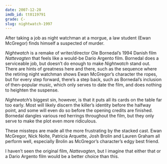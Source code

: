 ```yaml
---
date: 2007-12-28
imdb_id: tt0119791
grade: C-
slug: nightwatch-1997
---
```


After taking a job as night watchman at a morgue, a law student (Ewan McGregor) finds himself a suspected of murder.

_Nightwatch_ is a remake of writer/director Ole Bornedal’s 1994 Danish film <span data-imdb-id="tt0110631">_Nattevagten_</span> that feels like a would-be Dario Argento film. Bornedal does a serviceable job, but doesn’t do enough to make _Nightwatch_ stand out. There are hints of greatness here and there, such as the sequence where the retiring night watchman shows Ewan McGregor’s character the ropes, but for every step forward, there’s a step back, such as Bornedal’s inclusion of then-popular music, which only serves to date the film, and does nothing to heighten the suspense.

_Nightwatch_’s biggest sin, however, is that it puts all its cards on the table far too early. Most will likely discern the killer’s identity before the halfway point, and some will even do so before the opening credits are finished. Bornedal dangles various red herrings throughout the film, but they only serve to make the plot even more ridiculous.

These missteps are made all the more frustrating by the stacked cast. Ewan McGregor, Nick Nolte, Patricia Arquette, Josh Brolin and Lauren Graham all perform well, especially Brolin as McGregor’s character’s edgy best friend.

I haven’t seen the original film, _Nattevagten_, but I imagine that either that or a Dario Argento film would be a better choice than this.
